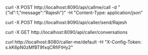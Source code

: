 curl -X POST http://localhost:8090/api/callme/call -d "{\"id\":1,\"message\":\"Rajesh\"}" -H "Content-Type: application/json"

curl -X POST http://localhost:8090/api/caller/send/Rajesh
 
curl -X GET http://localhost:8090/api/caller/conversations 

curl http://localhost:8080/caller-me/default -H "X-Config-Token: s.kK6pN0zMfBT9fxqCRfiFtHy2"